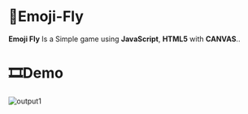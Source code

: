 # 🐥Emoji-Fly
__Emoji Fly__ Is a Simple game using __JavaScript__, __HTML5__ with __CANVAS__..

# 🎞Demo
![output1](https://user-images.githubusercontent.com/40190772/58292739-c7292280-7dc2-11e9-98a7-d44d3c843eb2.gif)



